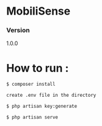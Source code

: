 # MobiliSense

### Version
1.0.0

# How to run : 

```sh
$ composer install
```
```sh
create .env file in the directory
```
```sh
$ php artisan key:generate
```
```sh
$ php artisan serve
```
